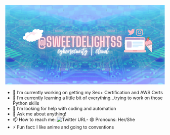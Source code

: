 ![Stacey's GitHub Banner](https://github.com/sweetdelightss/sweetdelightss/blob/main/Github_Banner.png?raw=true)


- 🔭 I’m currently working on getting my Sec+ Certification and AWS Certs
- 🌱 I’m currently learning a little bit of everything...trying to work on those Python skills
- 🤔 I’m looking for help with coding and automation
- 💬 Ask me about anything!
- 📫 How to reach me: <img alt="Twitter URL" src="https://img.shields.io/twitter/url?label=%40sweetdelightss&url=https%3A%2F%2Ftwitter.com%2Fsweetdelightss">- 😄 Pronouns: Her/She
- ⚡ Fun fact: I like anime and going to conventions
